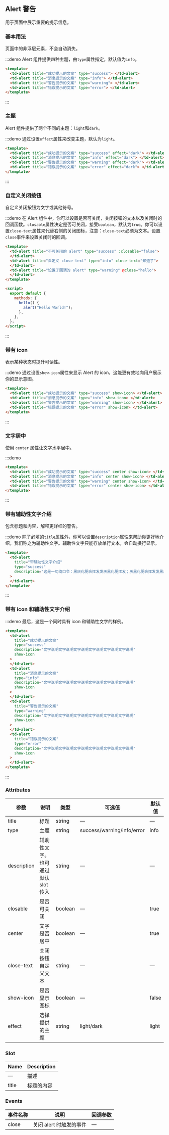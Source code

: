 ## Alert 警告

用于页面中展示重要的提示信息。

### 基本用法

页面中的非浮层元素，不会自动消失。

:::demo Alert 组件提供四种主题，由`type`属性指定，默认值为`info`。

```html
<template>
  <td-alert title="成功提示的文案" type="success"> </td-alert>
  <td-alert title="消息提示的文案" type="info"> </td-alert>
  <td-alert title="警告提示的文案" type="warning"> </td-alert>
  <td-alert title="错误提示的文案" type="error"> </td-alert>
</template>
```

:::

### 主题

Alert 组件提供了两个不同的主题：`light`和`dark`。

:::demo 通过设置`effect`属性来改变主题，默认为`light`。

```html
<template>
  <td-alert title="成功提示的文案" type="success" effect="dark"> </td-alert>
  <td-alert title="消息提示的文案" type="info" effect="dark"> </td-alert>
  <td-alert title="警告提示的文案" type="warning" effect="dark"> </td-alert>
  <td-alert title="错误提示的文案" type="error" effect="dark"> </td-alert>
</template>
```

:::

### 自定义关闭按钮

自定义关闭按钮为文字或其他符号。

:::demo 在 Alert 组件中，你可以设置是否可关闭，关闭按钮的文本以及关闭时的回调函数。`closable`属性决定是否可关闭，接受`boolean`，默认为`true`。你可以设置`close-text`属性来代替右侧的关闭图标，注意：`close-text`必须为文本。设置`close`事件来设置关闭时的回调。

```html
<template>
  <td-alert title="不可关闭的 alert" type="success" :closable="false">
  </td-alert>
  <td-alert title="自定义 close-text" type="info" close-text="知道了">
  </td-alert>
  <td-alert title="设置了回调的 alert" type="warning" @close="hello">
  </td-alert>
</template>

<script>
  export default {
    methods: {
      hello() {
        alert("Hello World!");
      },
    },
  };
</script>
```

:::

### 带有 icon

表示某种状态时提升可读性。

:::demo 通过设置`show-icon`属性来显示 Alert 的 icon，这能更有效地向用户展示你的显示意图。

```html
<template>
  <td-alert title="成功提示的文案" type="success" show-icon> </td-alert>
  <td-alert title="消息提示的文案" type="info" show-icon> </td-alert>
  <td-alert title="警告提示的文案" type="warning" show-icon> </td-alert>
  <td-alert title="错误提示的文案" type="error" show-icon> </td-alert>
</template>
```

:::

### 文字居中

使用 `center` 属性让文字水平居中。

:::demo

```html
<template>
  <td-alert title="成功提示的文案" type="success" center show-icon> </td-alert>
  <td-alert title="消息提示的文案" type="info" center show-icon> </td-alert>
  <td-alert title="警告提示的文案" type="warning" center show-icon> </td-alert>
  <td-alert title="错误提示的文案" type="error" center show-icon> </td-alert>
</template>
```

:::

### 带有辅助性文字介绍

包含标题和内容，解释更详细的警告。

:::demo 除了必填的`title`属性外，你可以设置`description`属性来帮助你更好地介绍，我们称之为辅助性文字。辅助性文字只能存放单行文本，会自动换行显示。

```html
<template>
  <td-alert
    title="带辅助性文字介绍"
    type="success"
    description="这是一句绕口令：黑灰化肥会挥发发灰黑化肥挥发；灰黑化肥会挥发发黑灰化肥发挥。 黑灰化肥会挥发发灰黑化肥黑灰挥发化为灰……"
  >
  </td-alert>
</template>
```

:::

### 带有 icon 和辅助性文字介绍

:::demo 最后，这是一个同时具有 icon 和辅助性文字的样例。

```html
<template>
  <td-alert
    title="成功提示的文案"
    type="success"
    description="文字说明文字说明文字说明文字说明文字说明文字说明"
    show-icon
  >
  </td-alert>
  <td-alert
    title="消息提示的文案"
    type="info"
    description="文字说明文字说明文字说明文字说明文字说明文字说明"
    show-icon
  >
  </td-alert>
  <td-alert
    title="警告提示的文案"
    type="warning"
    description="文字说明文字说明文字说明文字说明文字说明文字说明"
    show-icon
  >
  </td-alert>
  <td-alert
    title="错误提示的文案"
    type="error"
    description="文字说明文字说明文字说明文字说明文字说明文字说明"
    show-icon
  >
  </td-alert>
</template>
```

:::

### Attributes

| 参数        | 说明                               | 类型    | 可选值                     | 默认值 |
| ----------- | ---------------------------------- | ------- | -------------------------- | ------ |
| title       | 标题                               | string  | —                          | —      |
| type        | 主题                               | string  | success/warning/info/error | info   |
| description | 辅助性文字。也可通过默认 slot 传入 | string  | —                          | —      |
| closable    | 是否可关闭                         | boolean | —                          | true   |
| center      | 文字是否居中                       | boolean | —                          | true   |
| close-text  | 关闭按钮自定义文本                 | string  | —                          | —      |
| show-icon   | 是否显示图标                       | boolean | —                          | false  |
| effect      | 选择提供的主题                     | string  | light/dark                 | light  |

### Slot

| Name  | Description |
| ----- | ----------- |
| —     | 描述        |
| title | 标题的内容  |

### Events

| 事件名称 | 说明                    | 回调参数 |
| -------- | ----------------------- | -------- |
| close    | 关闭 alert 时触发的事件 | —        |
